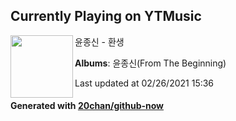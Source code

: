 ## Currently Playing on YTMusic

[<img align="left" width="100" src="https://lh3.googleusercontent.com/g2vefXuB6zvHbI_ojKa4VjNlMBHKWQpEjUl9a838_1_0Nw-RhJbvjZe8vvSVeYMWIEz7245vRZgZljt1">](https://music.youtube.com/watch?v=zYz7yiHJAUM)

윤종신 - 환생

**Albums**: 윤종신(From The Beginning)

Last updated at 02/26/2021 15:36

#### Generated with [20chan/github-now](https://github.com/20chan/github-now)


<!--
**20chan/20chan** is a ✨ _special_ ✨ repository because its `README.md` (this file) appears on your GitHub profile.

Here are some ideas to get you started:

- 🔭 I’m currently working on ...
- 🌱 I’m currently learning ...
- 👯 I’m looking to collaborate on ...
- 🤔 I’m looking for help with ...
- 💬 Ask me about ...
- 📫 How to reach me: ...
- 😄 Pronouns: ...
- ⚡ Fun fact: ...
-->
